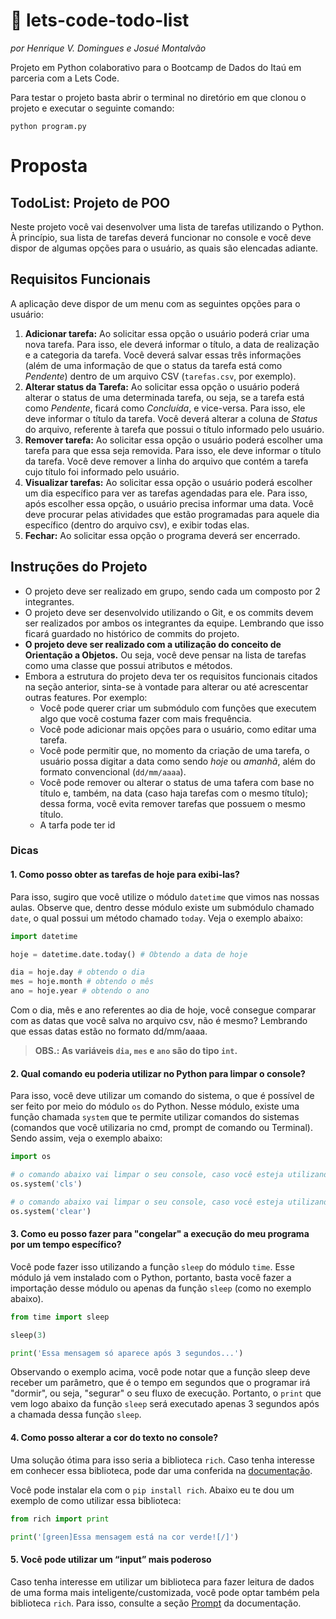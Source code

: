 # 🧾 lets-code-todo-list
*por Henrique V. Domingues e Josué Montalvão*

Projeto em Python colaborativo para o Bootcamp de Dados do Itaú em parceria com a Lets Code.

Para testar o projeto basta abrir o terminal no diretório em que clonou o projeto e executar o seguinte comando:
```
python program.py
```

# Proposta

## TodoList: Projeto de POO

Neste projeto você vai desenvolver uma lista de tarefas utilizando o Python. À princípio, sua lista de tarefas deverá funcionar no console e você deve dispor de algumas opções para o usuário, as quais são elencadas adiante.

## Requisitos Funcionais

A aplicação deve dispor de um menu com as seguintes opções para o usuário:

1. **Adicionar tarefa:** Ao solicitar essa opção o usuário poderá criar uma nova tarefa. Para isso, ele deverá informar o título, a data de realização e a categoria da tarefa. Você deverá salvar essas três informações (além de uma informação de que o status da tarefa está como *Pendente*) dentro de um arquivo CSV (`tarefas.csv`, por exemplo).
2. **Alterar status da Tarefa:** Ao solicitar essa opção o usuário poderá alterar o status de uma determinada tarefa, ou seja, se a tarefa está como *Pendente*, ficará como *Concluída*, e vice-versa. Para isso, ele deve informar o título da tarefa. Você deverá alterar a coluna de *Status* do arquivo, referente à tarefa que possui o título informado pelo usuário.
3. **Remover tarefa:** Ao solicitar essa opção o usuário poderá escolher uma tarefa para que essa seja removida. Para isso, ele deve informar o título da tarefa. Você deve remover a linha do arquivo que contém a tarefa cujo título foi informado pelo usuário.
4. **Visualizar tarefas:** Ao solicitar essa opção o usuário poderá escolher um dia específico para ver as tarefas agendadas para ele. Para isso, após escolher essa opção, o usuário precisa informar uma data. Você deve procurar pelas atividades que estão programadas para aquele dia específico (dentro do arquivo csv), e exibir todas elas.
5. **Fechar:** Ao solicitar essa opção o programa deverá ser encerrado.

## Instruções do Projeto

- O projeto deve ser realizado em grupo, sendo cada um composto por 2 integrantes.
- O projeto deve ser desenvolvido utilizando o Git, e os commits devem ser realizados por ambos os integrantes da equipe. Lembrando que isso ficará guardado no histórico de commits do projeto.
- **O projeto deve ser realizado com a utilização do conceito de Orientação a Objetos.** Ou seja, você deve pensar na lista de tarefas como uma classe que possui atributos e métodos.
- Embora a estrutura do projeto deva ter os requisitos funcionais citados na seção anterior, sinta-se à vontade para alterar ou até acrescentar outras features. Por exemplo:
    - Você pode querer criar um submódulo com funções que executem algo que você costuma fazer com mais frequência.
    - Você pode adicionar mais opções para o usuário, como editar uma tarefa.
    - Você pode permitir que, no momento da criação de uma tarefa, o usuário possa digitar a data como sendo *hoje* ou *amanhã*, além do formato convencional (`dd/mm/aaaa`).
    - Você pode remover ou alterar o status de uma tafera com base no título e, também, na data (caso haja tarefas com o mesmo título); dessa forma, você evita remover tarefas que possuem o mesmo título.
    - A tarfa pode ter id

### **Dicas**

#### **1. Como posso obter as tarefas de hoje para exibi-las?**

Para isso, sugiro que você utilize o módulo `datetime` que vimos nas nossas aulas. Observe que, dentro desse módulo existe um submódulo chamado `date`, o qual possui um método chamado `today`. Veja o exemplo abaixo:

```python
import datetime

hoje = datetime.date.today() # Obtendo a data de hoje

dia = hoje.day # obtendo o dia
mes = hoje.month # obtendo o mês
ano = hoje.year # obtendo o ano
```

Com o dia, mês e ano referentes ao dia de hoje, você consegue comparar com as datas que você salva no arquivo csv, não é mesmo? Lembrando que essas datas estão no formato dd/mm/aaaa.

> **OBS.: As variáveis `dia`, `mes` e `ano` são do tipo `int`.**
> 

#### **2. Qual comando eu poderia utilizar no Python para limpar o console?**

Para isso, você deve utilizar um comando do sistema, o que é possível de ser feito por meio do módulo `os` do Python. Nesse módulo, existe uma função chamada `system` que te permite utilizar comandos do sistemas (comandos que você utilizaria no cmd, prompt de comando ou Terminal). Sendo assim, veja o exemplo abaixo:

```python
import os

# o comando abaixo vai limpar o seu console, caso você esteja utilizando o Windows
os.system('cls')

# o comando abaixo vai limpar o seu console, caso você esteja utilizando o Linux/Mac
os.system('clear')
```

#### **3. Como eu posso fazer para "congelar" a execução do meu programa por um tempo específico?**

Você pode fazer isso utilizando a função `sleep` do módulo `time`. Esse módulo já vem instalado com o Python, portanto, basta você fazer a importação desse módulo ou apenas da função `sleep` (como no exemplo abaixo).

```python
from time import sleep

sleep(3)

print('Essa mensagem só aparece após 3 segundos...')
```

Observando o exemplo acima, você pode notar que a função sleep deve receber um parâmetro, que é o tempo em segundos que o programar irá "dormir", ou seja, "segurar" o seu fluxo de execução. Portanto, o `print` que vem logo abaixo da função `sleep` será executado apenas 3 segundos após a chamada dessa função `sleep`.

#### **4. Como posso alterar a cor do texto no console?**

Uma solução ótima para isso seria a biblioteca `rich`. Caso tenha interesse em conhecer essa biblioteca, pode dar uma conferida na [documentação](https://rich.readthedocs.io/en/stable/introduction.html).

Você pode instalar ela com o `pip install rich`. Abaixo eu te dou um exemplo de como utilizar essa biblioteca:

```python
from rich import print

print('[green]Essa mensagem está na cor verde![/]')
```

#### 5. Você pode utilizar um “input” mais poderoso

Caso tenha interesse em utilizar um biblioteca para fazer leitura de dados de uma forma mais inteligente/customizada, você pode optar também pela biblioteca `rich`. Para isso, consulte a seção [Prompt](https://rich.readthedocs.io/en/stable/prompt.html) da documentação.
